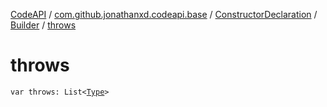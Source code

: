 [CodeAPI](../../../index.md) / [com.github.jonathanxd.codeapi.base](../../index.md) / [ConstructorDeclaration](../index.md) / [Builder](index.md) / [throws](.)

# throws

`var throws: List<`[`Type`](http://docs.oracle.com/javase/6/docs/api/java/lang/reflect/Type.html)`>`